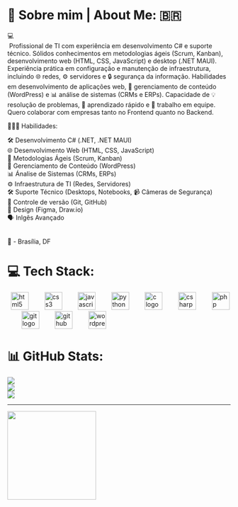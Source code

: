 # 👤 Sobre mim | About Me: 🇧🇷

💻 <br>
 Profissional de TI com experiência em desenvolvimento C# e suporte técnico. Sólidos conhecimentos em metodologias ágeis (Scrum, Kanban), desenvolvimento web (HTML, CSS, JavaScript) e desktop (.NET MAUI). Experiência prática em configuração e manutenção de infraestrutura, incluindo 🌐 redes, ⚙️ servidores e 🔒 segurança da informação. Habilidades em desenvolvimento de aplicações web, 📝 gerenciamento de conteúdo (WordPress) e 📊 análise de sistemas (CRMs e ERPs). Capacidade de 💡 resolução de problemas, 🚀 aprendizado rápido e 🤝 trabalho em equipe. Quero colaborar com empresas tanto no Frontend quanto no Backend.<br>

👨🏼‍💻 Habilidades:<br>

🛠️ Desenvolvimento C# (.NET, .NET MAUI)<br>
🌐 Desenvolvimento Web (HTML, CSS, JavaScript)<br>
🚀 Metodologias Ágeis (Scrum, Kanban)<br>
📝 Gerenciamento de Conteúdo (WordPress)<br>
📊 Ánalise de Sistemas (CRMs, ERPs)<br>
⚙️ Infraestrutura de TI (Redes, Servidores)<br>
🛠️ Suporte Técnico (Desktops, Notebooks, 📹 Câmeras de Segurança)<br>
💾 Controle de versão (Git, GitHub)<br>
🎨 Design (Figma, Draw.io)<br>
🗣️ Inlgês Avançado<br>
<br>

📍 - Brasília, DF

# 💻 Tech Stack:
<div align="left">
  <img src="https://cdn.jsdelivr.net/gh/devicons/devicon/icons/html5/html5-original.svg" height="40" alt="html5 logo"  />
  <img width="12" />
  <img src="https://cdn.jsdelivr.net/gh/devicons/devicon/icons/css3/css3-original.svg" height="40" alt="css3 logo"  />
  <img width="12" />
  <img src="https://cdn.jsdelivr.net/gh/devicons/devicon/icons/javascript/javascript-original.svg" height="40" alt="javascript logo"  />
  <img width="12" />
  <img src="https://cdn.jsdelivr.net/gh/devicons/devicon/icons/python/python-original.svg" height="40" alt="python logo"  />
  <img width="12" />
  <img src="https://cdn.jsdelivr.net/gh/devicons/devicon/icons/c/c-original.svg" height="40" alt="c logo"  />
  <img width="12" />
  <img src="https://cdn.jsdelivr.net/gh/devicons/devicon/icons/csharp/csharp-original.svg" height="40" alt="csharp logo"  />
  <img width="12" />
  <img src="https://cdn.jsdelivr.net/gh/devicons/devicon/icons/php/php-original.svg" height="40" alt="php logo"  />
  <img width="12" />
  <img src="https://cdn.jsdelivr.net/gh/devicons/devicon/icons/git/git-original.svg" height="40" alt="git logo"  />
  <img width="12" />
  <img src="https://cdn.jsdelivr.net/gh/devicons/devicon/icons/github/github-original.svg" height="40" alt="github logo"  />
  <img width="12" />
  <img src="https://cdn.jsdelivr.net/gh/devicons/devicon/icons/wordpress/wordpress-original.svg" height="40" alt="wordpress logo"  />
</div>

# 📊 GitHub Stats:
![](https://github-readme-stats.vercel.app/api?username=RaphaelLins6&theme=gruvbox&hide_border=true&include_all_commits=true&count_private=true)<br/>
![](https://github-readme-streak-stats.herokuapp.com/?user=RaphaelLins6&theme=gruvbox&hide_border=true)<br/>
![](https://github-readme-stats.vercel.app/api/top-langs/?username=RaphaelLins6&theme=gruvbox&hide_border=true&include_all_commits=true&count_private=true&layout=compact)

---
<div align="left">
  <img align="left" height="200" src="https://i.giphy.com/media/v1.Y2lkPTc5MGI3NjExaGo1bnJ0MXZ4MGFvNTB4NjBrMmcyeWZmY3dhamxlNjByMjQzanZheSZlcD12MV9pbnRlcm5hbF9naWZfYnlfaWQmY3Q9Zw/NTMgE8owWM0q7iTKzx/giphy.gif"/>
</div>
